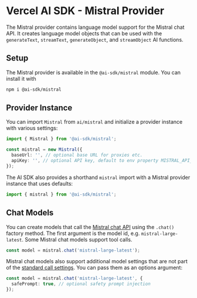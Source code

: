 # Vercel AI SDK - Mistral Provider

The Mistral provider contains language model support for the Mistral chat API.
It creates language model objects that can be used with the `generateText`, `streamText`, `generateObject`, and `streamObject` AI functions.

## Setup

The Mistral provider is available in the `@ai-sdk/mistral` module. You can install it with

```bash
npm i @ai-sdk/mistral
```

## Provider Instance

You can import `Mistral` from `ai/mistral` and initialize a provider instance with various settings:

```ts
import { Mistral } from '@ai-sdk/mistral';

const mistral = new Mistral({
  baseUrl: '', // optional base URL for proxies etc.
  apiKey: '', // optional API key, default to env property MISTRAL_API_KEY
});
```

The AI SDK also provides a shorthand `mistral` import with a Mistral provider instance that uses defaults:

```ts
import { mistral } from '@ai-sdk/mistral';
```

## Chat Models

You can create models that call the [Mistral chat API](https://docs.mistral.ai/api/#operation/createChatCompletion) using the `.chat()` factory method.
The first argument is the model id, e.g. `mistral-large-latest`.
Some Mistral chat models support tool calls.

```ts
const model = mistral.chat('mistral-large-latest');
```

Mistral chat models also support additional model settings that are not part of the [standard call settings](/docs/ai-core/settings).
You can pass them as an options argument:

```ts
const model = mistral.chat('mistral-large-latest', {
  safePrompt: true, // optional safety prompt injection
});
```
